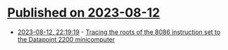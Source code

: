 # [Published on 2023-08-12](index.md)

* [2023-08-12, 22:19:19](https://lobste.rs/s/5bqshg/tracing_roots_8086_instruction_set) - [Tracing the roots of the 8086 instruction set to the Datapoint 2200 minicomputer](http://www.righto.com/2023/08/datapoint-to-8086.html)
